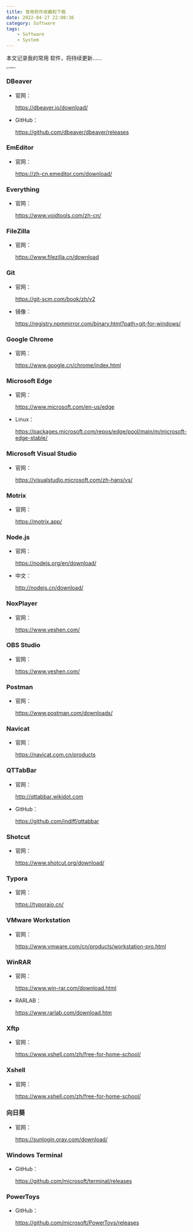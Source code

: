 ```yaml
---
title: 常用软件收藏和下载
date: 2022-04-27 22:08:36
category: Software
tags: 
    - Software
    - System
---
```


本文记录我的常用 软件，将持续更新......

<img src="https://s2.loli.net/2022/06/06/l5D1QS7MegyvRYO.png" alt="software" style="zoom:33%;" />

### DBeaver

- 官网：

  https://dbeaver.io/download/

- GitHub：

  https://github.com/dbeaver/dbeaver/releases

### EmEditor

- 官网：

  https://zh-cn.emeditor.com/download/

### Everything

- 官网：

  https://www.voidtools.com/zh-cn/

### FileZilla

- 官网：

  https://www.filezilla.cn/download

### Git

- 官网：

  https://git-scm.com/book/zh/v2

- 镜像：

  https://registry.npmmirror.com/binary.html?path=git-for-windows/

### Google Chrome

- 官网：

  https://www.google.cn/chrome/index.html

### Microsoft Edge

- 官网：

  https://www.microsoft.com/en-us/edge

- Linux：

  https://packages.microsoft.com/repos/edge/pool/main/m/microsoft-edge-stable/

### Microsoft Visual Studio

- 官网：

  https://visualstudio.microsoft.com/zh-hans/vs/

### Motrix

- 官网：

  https://motrix.app/

### Node.js

- 官网：

  https://nodejs.org/en/download/

- 中文：

  http://nodejs.cn/download/

### NoxPlayer

- 官网：

  https://www.yeshen.com/

### OBS Studio

- 官网：

  https://www.yeshen.com/

### Postman

- 官网：

  https://www.postman.com/downloads/

### Navicat

- 官网：

  https://navicat.com.cn/products

### QTTabBar

- 官网：

  http://qttabbar.wikidot.com

- GitHub：

  https://github.com/indiff/qttabbar

### Shotcut

- 官网：

  https://www.shotcut.org/download/

### Typora

- 官网：

  https://typoraio.cn/

### VMware Workstation

- 官网：

  https://www.vmware.com/cn/products/workstation-pro.html

### WinRAR

- 官网：

  https://www.win-rar.com/download.html

- RARLAB：

  https://www.rarlab.com/download.htm

### Xftp

- 官网：

  https://www.xshell.com/zh/free-for-home-school/

### Xshell

- 官网：

  https://www.xshell.com/zh/free-for-home-school/

### 向日葵

- 官网：

  https://sunlogin.oray.com/download/

### Windows Terminal

- GitHub：

  https://github.com/microsoft/terminal/releases

### PowerToys

- GitHub：

  https://github.com/microsoft/PowerToys/releases
